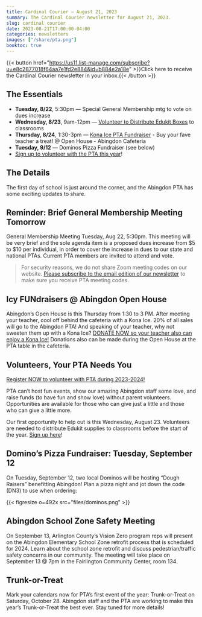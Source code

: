 ```yaml
---
title: Cardinal Courier — August 21, 2023
summary: The Cardinal Courier newsletter for August 21, 2023.
slug: cardinal courier
date: 2023-08-21T17:00:00-04:00
categories: newsletters
images: ["/share/pta.png"]
booktoc: true
---
```


{{< button href="https://us11.list-manage.com/subscribe?u=e8c2877018f64aa7e1fd2e884&id=b884e2a18e" >}}Click here to receive the Cardinal Courier newsletter in your inbox.{{< /button >}}

## The Essentials

- **Tuesday, 8/22**, 5:30pm — Special General Membership mtg to vote on dues increase
- **Wednesday, 8/23**, 9am-12pm — [Volunteer to Distribute Edukit Boxes](https://www.signupgenius.com/go/20F084EA5A622A6FF2-abingdon1) to classrooms
- **Thursday, 8/24**, 1:30-3pm — [Kona Ice PTA Fundraiser](https://abingdonpta.memberhub.com/store/items/887833) - Buy your fave teacher a treat! @ Open House - Abingdon Cafeteria
- **Tuesday, 9/12** — Dominos Pizza Fundraiser (see below) 
- [Sign up to volunteer with the PTA this year](https://docs.google.com/forms/u/2/d/e/1FAIpQLSf50HFDkNfDxP5VfE2LzsxKbUPZdmRGQTeNEUhXkU_qLCLWZQ/viewform?usp=sf_link)! 

## The Details
The first day of school is just around the corner, and the Abingdon PTA has some exciting updates to share. 

## Reminder: Brief General Membership Meeting Tomorrow
General Membership Meeting Tuesday, Aug 22, 5:30pm. This meeting will be very brief and the sole agenda item is a proposed dues increase from $5 to $10 per individual, in order to cover the increase in dues to our state and national PTAs. Current PTA members are invited to attend and vote.
> For security reasons, we do not share Zoom meeting codes on our website. [Please subscribe to the email edition of our newsletter](https://us11.list-manage.com/subscribe?u=e8c2877018f64aa7e1fd2e884&id=b884e2a18e) to make sure you receive PTA meeting codes. 

## Icy FUNdraisers @ Abingdon Open House
Abingdon’s Open House is this Thursday from 1:30 to 3 PM. After meeting your teacher, cool off behind the cafeteria with a Kona Ice. 20% of all sales will go to the Abingdon PTA! And speaking of your teacher, why not sweeten them up with a Kona Ice? [DONATE NOW so your teacher also can enjoy a Kona Ice!](https://abingdonpta.memberhub.com/store/items/887833) Donations also can be made during the Open House at the PTA table in the cafeteria.

## Volunteers, Your PTA Needs You
[Register NOW to volunteer with PTA during 2023-2024!](https://docs.google.com/forms/u/2/d/e/1FAIpQLSf50HFDkNfDxP5VfE2LzsxKbUPZdmRGQTeNEUhXkU_qLCLWZQ/viewform?usp=sf_link)

PTA can’t host fun events, show our amazing Abingdon staff some love, and raise funds (to have fun and show love) without parent volunteers. Opportunities are available for those who can give just a little and those who can give a little more. 

Our first opportunity to help out is this Wednesday, August 23. Volunteers are needed to distribute Edukit supplies to classrooms before the start of the year. [Sign up here](https://www.signupgenius.com/go/20F084EA5A622A6FF2-abingdon1)!

## Domino’s Pizza Fundraiser: Tuesday, September 12
On Tuesday, September 12, two local Dominos will be hosting “Dough Raisers” benefitting Abingdon! Plan a pizza night and jot down the code (DN3) to use when ordering:

{{< figresize o=492x src="files/dominos.png" >}}

## Abingdon School Zone Safety Meeting
On September 13, Arlington County’s Vision Zero program reps will present on the Abingdon Elementary School Zone retrofit process that is scheduled for 2024. Learn about the school zone retrofit and discuss pedestrian/traffic safety concerns in our community. The meeting will take place on September 13 @ 7pm in the Fairlington Community Center, room 134.

## Trunk-or-Treat
Mark your calendars now for PTA’s first event of the year: Trunk-or-Treat on Saturday, October 28. Abingdon staff and the PTA are working to make this year’s Trunk-or-Treat the best ever. Stay tuned for more details!